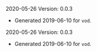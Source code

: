 2020-05-26 Version: 0.0.3
- Generated 2019-06-10 for `vod`.

2020-05-26 Version: 0.0.3
- Generated 2019-06-10 for `vod`.

